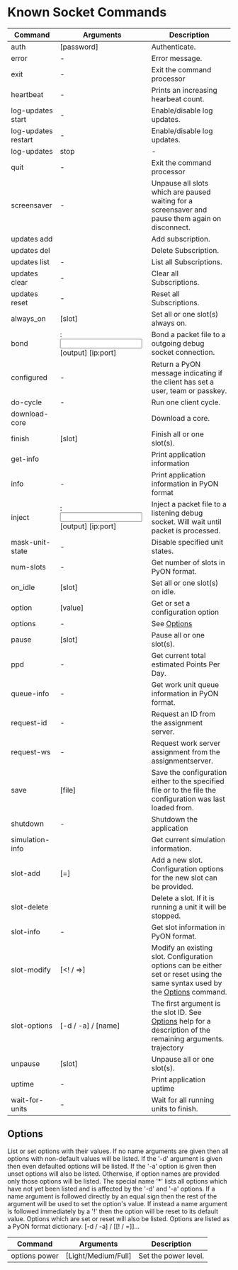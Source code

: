 # Known Socket Commands

Command | Arguments | Description
-- | -- | --
auth | [password] | Authenticate.
error | - | Error message.
exit | - | Exit the command processor
heartbeat | - | Prints an increasing hearbeat count.
log-updates start | - | Enable/disable log updates.
log-updates restart | - | Enable/disable log updates.
log-updates | stop | - | Enable/disable log updates.
quit | - | Exit the command processor
screensaver | - | Unpause all slots which are paused waiting for a screensaver and pause them again on disconnect.
updates add | <id> <rate> <expression> | Add subscription.
updates del | <id> | Delete Subscription.
updates list | - | List all Subscriptions.
updates clear | - | Clear all Subscriptions.
updates reset | - | Reset all Subscriptions.
always_on | [slot] | Set all or one slot(s) always on.
bond | <ip>:<port> <input> [output] [ip:port] | Bond a packet file to a outgoing debug socket connection.
configured | - | Return a PyON message indicating if the client has set a user, team or passkey.
do-cycle | - | Run one client cycle.
download-core | <type> <url> | Download a core.
finish | [slot] | Finish all or one slot(s).
get-info | <category> <key> | Print application information
info | - | Print application information in PyON format
inject | <ip>:<port> <input> [output] [ip:port] | Inject a packet file to a listening debug socket. Will wait until packet is processed.
mask-unit-state | - | Disable specified unit states.
num-slots | - | Get number of slots in PyON format.
on_idle | [slot] | Set all or one slot(s) on idle.
option | <name> [value] | Get or set a configuration option
options | - | See [Options](##Options)
pause | [slot] | Pause all or one slot(s).
ppd | - | Get current total estimated Points Per Day.
queue-info | - | Get work unit queue information in PyON format.
request-id  | - | Request an ID from the assignment server.
request-ws | - | Request work server assignment from the assignmentserver.
save | [file] | Save the configuration either to the specified file or to the file the configuration was last loaded from.
shutdown | - | Shutdown the application
simulation-info | <slot id> | Get current simulation information.
slot-add | <type> [<name>=<value>] | Add a new slot. Configuration options for the new slot can be provided.
slot-delete |<slot> | Delete a slot. If it is running a unit it will be stopped.
slot-info | - | Get slot information in PyON format.
slot-modify | <id> <type> [<name><! / =<value>>] | Modify an existing slot. Configuration options can be either set or reset using the same syntax used by the [Options](##Options) command.
slot-options | <slot> [-d / -a] / [name] | The first argument is the slot ID. See [Options](##Options) help for a description of the remaining arguments. trajectory | <slot id> | Get current protein trajectory.
unpause |[slot] | Unpause all or one slot(s).
uptime | - | Print application uptime
wait-for-units |- | Wait for all running units to finish.

## Options

List or set options with their values. If no name arguments are
given then all options with non-default values will be listed. If the
'-d' argument is given then even defaulted options will be listed.
If the '-a' option is given then unset options will also be listed.
Otherwise, if option names are provided only those options will be listed.
The special name '*' lists all options which have not yet been listed
and is affected by the '-d' and '-a' options. If a name argument is followed
directly by an equal sign then the rest of the argument will be used to set the
option's value. If instead a name argument is followed immediately by a '!'
then the option will be reset to its default value. Options which are set or
reset will also be listed. Options are listed as a PyON format dictionary.
[-d / -a] / [<name>[! / =<value>]]...

Command | Arguments | Description
-- | -- | --
options power | [Light/Medium/Full] | Set the power level.
